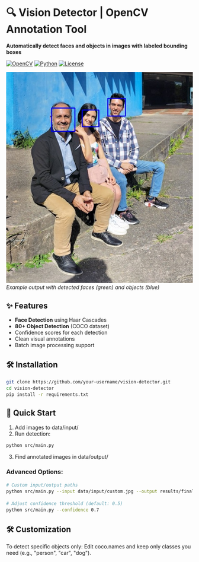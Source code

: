 # 🔍 Vision Detector | OpenCV Annotation Tool

**Automatically detect faces and objects in images with labeled bounding boxes**

[![OpenCV](https://img.shields.io/badge/OpenCV-5.0-blue?logo=opencv)](https://opencv.org/)
[![Python](https://img.shields.io/badge/Python-3.8+-green?logo=python)](https://python.org)
[![License](https://img.shields.io/badge/License-MIT-yellow)](LICENSE)

![Demo](data/output/sample_processed.jpg)  
*Example output with detected faces (green) and objects (blue)*

## ✨ Features
- **Face Detection** using Haar Cascades
- **80+ Object Detection** (COCO dataset)
- Confidence scores for each detection
- Clean visual annotations
- Batch image processing support

## 🛠️ Installation
```bash
git clone https://github.com/your-username/vision-detector.git
cd vision-detector
pip install -r requirements.txt
```

## 🚀 Quick Start
1. Add images to data/input/
2. Run detection:
```bash
python src/main.py
```
3. Find annotated images in data/output/
### Advanced Options:
```bash
# Custom input/output paths
python src/main.py --input data/input/custom.jpg --output results/final.jpg

# Adjust confidence threshold (default: 0.5)
python src/main.py --confidence 0.7
```

## 🛠️ Customization
To detect specific objects only:
Edit coco.names and keep only classes you need (e.g., "person", "car", "dog").
